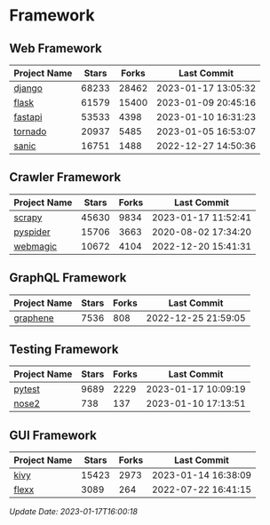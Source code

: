 # Framework

## Web Framework
| Project Name | Stars | Forks | Last Commit |
| ------------ | ----- | ----- | ----------- |
| [django](https://github.com/django/django) | 68233 | 28462 | 2023-01-17 13:05:32 |
| [flask](https://github.com/pallets/flask) | 61579 | 15400 | 2023-01-09 20:45:16 |
| [fastapi](https://github.com/tiangolo/fastapi) | 53533 | 4398 | 2023-01-10 16:31:23 |
| [tornado](https://github.com/tornadoweb/tornado) | 20937 | 5485 | 2023-01-05 16:53:07 |
| [sanic](https://github.com/sanic-org/sanic) | 16751 | 1488 | 2022-12-27 14:50:36 |

## Crawler Framework
| Project Name | Stars | Forks | Last Commit |
| ------------ | ----- | ----- | ----------- |
| [scrapy](https://github.com/scrapy/scrapy) | 45630 | 9834 | 2023-01-17 11:52:41 |
| [pyspider](https://github.com/binux/pyspider) | 15706 | 3663 | 2020-08-02 17:34:20 |
| [webmagic](https://github.com/code4craft/webmagic) | 10672 | 4104 | 2022-12-20 15:41:31 |

## GraphQL Framework
| Project Name | Stars | Forks | Last Commit |
| ------------ | ----- | ----- | ----------- |
| [graphene](https://github.com/graphql-python/graphene) | 7536 | 808 | 2022-12-25 21:59:05 |

## Testing Framework
| Project Name | Stars | Forks | Last Commit |
| ------------ | ----- | ----- | ----------- |
| [pytest](https://github.com/pytest-dev/pytest) | 9689 | 2229 | 2023-01-17 10:09:19 |
| [nose2](https://github.com/nose-devs/nose2) | 738 | 137 | 2023-01-10 17:13:51 |

## GUI Framework
| Project Name | Stars | Forks | Last Commit |
| ------------ | ----- | ----- | ----------- |
| [kivy](https://github.com/kivy/kivy) | 15423 | 2973 | 2023-01-14 16:38:09 |
| [flexx](https://github.com/flexxui/flexx) | 3089 | 264 | 2022-07-22 16:41:15 |

*Update Date: 2023-01-17T16:00:18*